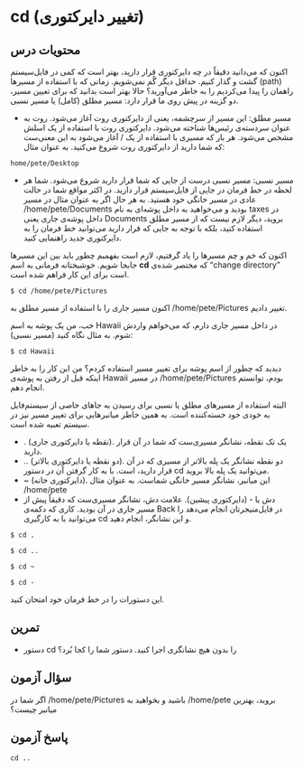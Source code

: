# cd (تغییر دایرکتوری)

## محتویات درس

اکنون که می‌دانید دقیقاً در چه دایرکتوری قرار دارید، بهتر است که کمی در فایل‌سیستم گشت و گذار کنیم. حداقل دیگر گُم نمی‌شویم. زمانی که با استفاده از مسیرها (path) راهمان را پیدا می‌کردیم را به خاطر می‌آورید؟ حالا بهتر است بدانید که برای تعیین مسیر، دو گزینه در پیش روی ما قرار دارد: مسیر مطلق (کامل) یا مسیر نسبی.

+ مسیر مطلق: این مسیر از سرچشمه، یعنی از دایرکتوری روت آغاز می‌شود. روت به عنوان سردسته‌ی رئیس‌ها شناخته می‌شود. دایرکتوری روت با استفاده از یک اسلش مشخص می‌شود. هر بار که مسیری با استفاده از یک / آغاز می‌شود به این معنی‌ست که شما دارید از دایرکتوری روت شروع می‌کنید. به عنوان مثال:

```home/pete/Desktop ```

+ مسیر نسبی: مسیر نسبی درست از جایی که شما قرار دارید شروع می‌شود. شما هر لحظه در خط فرمان در جایی از فایل‌سیستم قرار دارید. در اکثر مواقع شما در حالت عادی در مسیر خانگی خود هستید. به هر حال اگر به عنوان مثال در مسیر ‎/home/pete/Documents بودید و می‌خواهید به داخل پوشه‌ای به نام taxes در داخل پوشه‌ی جاری یعنی Documents بروید، دیگر لازم نیست که از مسیر مطلق استفاده کنید، بلکه با توجه به جایی که قرار دارید می‌توانید خط فرمان را به دایرکتوری جدید راهنمایی کنید.


اکنون که خم و چم مسیرها را یاد گرفتیم، لازم است بفهمیم چطور باید بین این مسیرها جابجا شویم. خوشبختانه فرمانی به اسم **cd** که مختصر شده‌ی “change directory” است برای این کار فراهم شده است.

```$ cd /home/pete/Pictures```

اکنون مسیر جاری را با استفاده از مسیر مطلق به ‎/home/pete/Pictures تغییر دادیم.‎

خب، من یک پوشه به اسم Hawaii در داخل مسیر جاری دارم، که می‌خواهم واردش شوم. به مثال نگاه کنید (مسیر نسبی):

```$ cd Hawaii```

دیدید که چطور از اسم پوشه برای تغییر مسیر استفاده کردم؟ من این کار را به خاطر اینکه قبل از رفتن به پوشه‌ی Hawaii در مسیر ‎/home/pete/Pictures بودم، توانستم انجام دهم.

البته استفاده از مسیرهای مطلق یا نسبی برای رسیدن به جاهای خاصی از سیستم‌فایل به خودی خود خسته‌کننده است. به همین خاطر میانبرهایی برای تغییر مسیر نیز در سیستم تعبیه شده است.

+ . (نقطه یا دایرکتوری جاری). یک تک نقطه، نشانگر مسیری‌ست که شما در آن قرار دارید.
+ .. (دو نقطه یا دایرکتوری بالاتر). دو نقطه نشانگر یک پله بالاتر از مسیری که در آن قرار دارید، است. با به کار گرفتن آن در دستور cd می‌توانید یک پله بالا بروید.
+ ~ (دایرکتوری خانه). این میانبر، نشانگر مسیر خانگی شماست. به عنوان مثال ‎/home/pete
+ دش یا - (دایرکتوری پیشین). علامت دش، نشانگر مسیری‌ست که دقیقاً پیش از مسیر جاری در آن بودید. کاری که دکمه‌ی Back در فایل‌منیجرتان انجام می‌دهد را می‌توانید با به کارگیری cd و این نشانگر، انجام دهید.

```$ cd .```

```$ cd ..```

```$ cd ~```

```$ cd -```

این دستورات را در خط فرمان خود امتحان کنید.

## تمرین

+ دستور cd را بدون هیچ نشانگری اجرا کنید. دستور شما را کجا بُرد؟

## سؤال آزمون

اگر شما در ‎/home/pete/Pictures باشید و بخواهید به ‎/home/pete بروید، بهترین میانبر چیست؟

## پاسخ آزمون

```cd ..```
